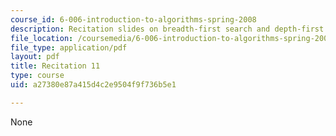 ```yaml
---
course_id: 6-006-introduction-to-algorithms-spring-2008
description: Recitation slides on breadth-first search and depth-first search.
file_location: /coursemedia/6-006-introduction-to-algorithms-spring-2008/a27380e87a415d4c2e9504f9f736b5e1_recitation11.pdf
file_type: application/pdf
layout: pdf
title: Recitation 11
type: course
uid: a27380e87a415d4c2e9504f9f736b5e1

---
```

None